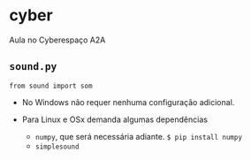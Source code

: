 # cyber
Aula no Cyberespaço A2A


## `sound.py`

`from sound import som`

- No Windows não requer nenhuma configuração adicional.

- Para Linux e OSx demanda algumas dependências
    - `numpy`, que será necessária adiante. `$ pip install numpy`
    - `simplesound`
